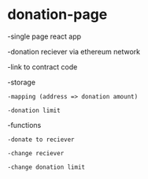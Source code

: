 # donation-page

-single page react app

-donation reciever via ethereum network

-link to contract code


-storage

    -mapping (address => donation amount) 

    -donation limit


-functions

    -donate to reciever

    -change reciever

    -change donation limit


